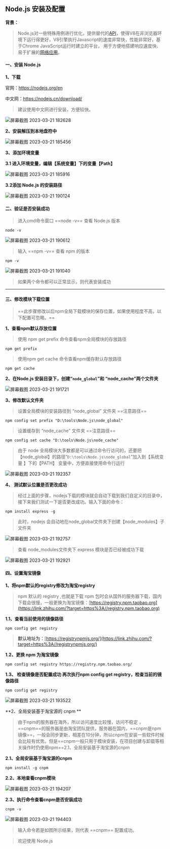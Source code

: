 ## Node.js 安装及配置

**背景：**

> Node.js对一些特殊用例进行优化，提供替代的[API](https://link.zhihu.com/?target=https%3A//baike.baidu.com/item/API/10154%3FfromModule%3Dlemma_inlink)，使得V8在非浏览器环境下运行得更好，V8引擎执行Javascript的速度非常快，性能非常好，基于Chrome JavaScript运行时建立的平台， 用于方便地搭建响应速度快、易于扩展的[网络应用](https://link.zhihu.com/?target=https%3A//baike.baidu.com/item/%E7%BD%91%E7%BB%9C%E5%BA%94%E7%94%A8/2196523%3FfromModule%3Dlemma_inlink)。

#### 一、安装 Node.js

**1、下载**

官网：https://nodejs.org/en

中文网：https://nodejs.cn/download/

> 建议使用中文网进行安装，方便较快。

![屏幕截图 2023-03-21 182628](https://imagesimages-1317416276.cos.ap-nanjing.myqcloud.com/image/202303221313631.png)

**2、安装解压到本地盘符中**

![屏幕截图 2023-03-21 185456](https://imagesimages-1317416276.cos.ap-nanjing.myqcloud.com/image/202303221313520.png)

**3、添加环境变量**

**3.1 进入环境变量，编辑【系统变量】下的变量【Path】**

![屏幕截图 2023-03-21 185916](https://imagesimages-1317416276.cos.ap-nanjing.myqcloud.com/image/202303221313717.png)

**3.2添加 Node.js 的安装路径**

![屏幕截图 2023-03-21 190124](https://imagesimages-1317416276.cos.ap-nanjing.myqcloud.com/image/202303221313102.png)



#### 二、验证是否安装成功

> 进入cmd命令窗口    ==node -v==  查看 Node.js 版本

```text
node -v
```

![屏幕截图 2023-03-21 190612](https://imagesimages-1317416276.cos.ap-nanjing.myqcloud.com/image/202303221313087.png)

> 输入 ==npm -v== 查看 npm 的版本

```text
npm -v
```

![屏幕截图 2023-03-21 191040](https://imagesimages-1317416276.cos.ap-nanjing.myqcloud.com/image/202303221314962.png)

> 如果两个命令都可以正常显示，则代表安装成功

---



#### 三、修改模块下载位置

> ==此步骤修改以后npm全局下载模块的保存位置，如果使用程度不高，以下配置可忽略。==

**1、查看npm默认存放位置**

> 使用 npm get prefix 命令查看npm全局模块的存放路径

```text
npm get prefix
```

> 使用npm get cache 命令查看npm缓存默认存放路径

```text
npm get cache
```

**2、在Node.js 安装目录下，创建“`node_global`”和 “node_cache”两个文件夹**

![屏幕截图 2023-03-21 191721](https://imagesimages-1317416276.cos.ap-nanjing.myqcloud.com/image/202303221314645.png)

**3、修改默认文件夹**

> 设置全局模块的安装路径到 “node_global” 文件夹  ==注意路径==

```text
npm config set prefix "D:\tools\Node.js\node_global"
```

> 设置缓存到 “node_cache” 文件夹  ==注意路径==

```
npm config set cache "D:\tools\Node.js\node_cache"
```

> 由于 node 全局模块大多数都是可以通过命令行访问的，还要把【node_global】的路径“`D:\tools\Node.js\node_global`”加入到【系统变量 】下的【PATH】 变量中，方便直接使用命令行运行

![屏幕截图 2023-03-21 192357](https://imagesimages-1317416276.cos.ap-nanjing.myqcloud.com/image/202303221314512.png)

**4、 测试默认位置是否更改成功**

> 经过上面的步骤，nodejs下载的模块就会自动下载到我们自定义的目录中，接下来我们测试一下是否更改成功。输入下面的命令：

```
npm install express -g
```

> 此时，nodejs 会自动地在node_global文件夹下创建【node_modules】子文件夹

![屏幕截图 2023-03-21 192757](https://imagesimages-1317416276.cos.ap-nanjing.myqcloud.com/image/202303221314558.png)

> 查看 node_modules文件夹下 express 模块是否已经被成功下载

![屏幕截图 2023-03-21 192921](https://imagesimages-1317416276.cos.ap-nanjing.myqcloud.com/image/202303221314577.png)

#### 四、设置淘宝镜像

**1、将npm默认的registry修改为淘宝registry**

> npm 默认的 registry ,也就是下载 npm 包时会从国外的服务器下载，国内下载会很慢，一般更换为淘宝镜像：[https://registry.npm.taobao.org](https://link.zhihu.com/?target=https%3A//registry.npm.taobao.org)

**1.1、查看当前使用的镜像路径**

```
npm config get registry
```

> **默认地址为：**[https://registrynpmjs.org/](https://link.zhihu.com/?target=https%3A//registrynpmjs.org/)

**1.2、更换 npm 为淘宝镜像**

```
npm config set registry https://registry.npm.taobao.org/
```

**1.3、 检查镜像是否配置成功 再次执行npm config get registry，检查当前的镜像路径**

```
npm config get registry
```

![屏幕截图 2023-03-21 193522](https://imagesimages-1317416276.cos.ap-nanjing.myqcloud.com/image/202303221314103.png)



**2、全局安装基于淘宝源的 cnpm **

> 由于npm的服务器在海外，所以访问速度比较慢，访问不稳定 ，==cnpm==的服务器是由淘宝团队提供，服务器在国内，==cnpm是npm镜像==，一般会同步更新，相差在10分钟，所以cnpm在安装一些软件时候会比较有优势。但是==cnpm一般只用于模块安装，在项目创建与卸载等相关操作时仍使用npm==2.1、全局安装基于淘宝源的cnpm

**2.1、全局安装基于淘宝源的cnpm**

```
npm install -g cnpm
```

**2.2、本地查看cnpm模块**

![屏幕截图 2023-03-21 194207](https://imagesimages-1317416276.cos.ap-nanjing.myqcloud.com/image/202303221314030.png)

**2.3、执行命令查看cnpm是否安装成功**

```
cnpm -v   
```

![屏幕截图 2023-03-21 194403](https://imagesimages-1317416276.cos.ap-nanjing.myqcloud.com/image/202303221314919.png)

> 输入命令若是如图所示结果，则代表 ==cnpm== 配置成功。

> 欢迎使用 Node.js 